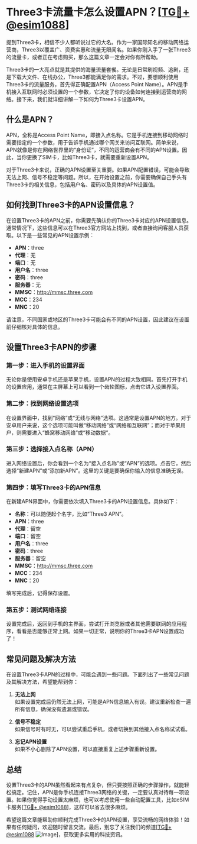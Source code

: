 # Three3卡流量卡怎么设置APN？[[TG💪+ @esim1088](https://t.me/s/esim1088)]

提到Three3卡，相信不少人都听说过它的大名。作为一家国际知名的移动网络运营商，Three3以覆盖广、资费实惠和流量无限闻名。如果你刚入手了一张Three3的流量卡，或者正在考虑购买，那么这篇文章一定会对你有所帮助。

Three3卡的一大亮点就是其提供的海量流量套餐。无论是日常刷视频、追剧，还是下载大文件、在线办公，Three3都能满足你的需求。不过，要想顺利使用Three3卡的流量服务，首先得正确配置APN（Access Point Name）。APN是手机接入互联网时必须设置的一个参数，它决定了你的设备如何连接到运营商的网络。接下来，我们就详细讲解一下如何为Three3卡设置APN。

## 什么是APN？

APN，全称是Access Point Name，即接入点名称。它是手机连接到移动网络时需要指定的一个参数，用于告诉手机通过哪个网关来访问互联网。简单来说，APN就像是你在网络世界里的“身份证”，不同的运营商会有不同的APN设置。因此，当你更换了SIM卡，比如Three3卡，就需要重新设置APN。

对于Three3卡来说，正确的APN设置至关重要。如果APN配置错误，可能会导致无法上网、信号不稳定等问题。所以，在开始设置之前，你需要确保自己手头有Three3卡的相关信息，包括用户名、密码以及具体的APN设置值。

## 如何找到Three3卡的APN设置信息？

在设置Three3卡的APN之前，你需要先确认你的Three3卡对应的APN设置信息。通常情况下，这些信息可以在Three3官方网站上找到，或者直接询问客服人员获取。以下是一些常见的APN设置示例：

- **APN**：three
- **代理**：无
- **端口**：无
- **用户名**：three
- **密码**：three
- **服务器**：无
- **MMSC**：http://mmsc.three.com
- **MCC**：234
- **MNC**：20

请注意，不同国家或地区的Three3卡可能会有不同的APN设置，因此建议在设置前仔细核对具体的信息。

## 设置Three3卡APN的步骤

### 第一步：进入手机的设置界面

无论你是使用安卓手机还是苹果手机，设置APN的过程大致相同。首先打开手机的设置应用，通常在主屏幕上可以看到一个齿轮图标，点击它进入设置界面。

### 第二步：找到网络设置选项

在设置界面中，找到“网络”或“无线与网络”选项。这通常是设置APN的地方。对于安卓用户来说，这个选项可能叫做“移动网络”或“网络和互联网”；而对于苹果用户，则需要进入“蜂窝移动网络”或“移动数据”。

### 第三步：选择接入点名称（APN）

进入网络设置后，你会看到一个名为“接入点名称”或“APN”的选项。点击它，然后选择“新建APN”或“添加新APN”。这里的关键是要确保你输入的信息准确无误。

### 第四步：填写Three3卡的APN信息

在新建APN界面中，你需要依次填入Three3卡的APN设置信息。具体如下：

- **名称**：可以随便起个名字，比如“Three3 APN”。
- **APN**：three
- **代理**：留空
- **端口**：留空
- **用户名**：three
- **密码**：three
- **服务器**：留空
- **MMSC**：http://mmsc.three.com
- **MCC**：234
- **MNC**：20

填写完成后，记得保存设置。

### 第五步：测试网络连接

设置完成后，返回到手机的主界面，尝试打开浏览器或者其他需要联网的应用程序，看看是否能够正常上网。如果一切正常，说明你的Three3卡APN设置成功了！

## 常见问题及解决方法

在设置Three3卡APN的过程中，可能会遇到一些问题。下面列出了一些常见问题及其解决方法，希望能帮到你：

1. **无法上网**  
   如果设置完成后仍然无法上网，可能是APN信息输入有误。建议重新检查一遍所有信息，确保没有遗漏或错误。

2. **信号不稳定**  
   如果信号时有时无，可以尝试重启手机，或者切换到其他接入点名称试试看。

3. **忘记APN设置**  
   如果不小心删除了APN设置，可以直接重复上述步骤重新设置。

## 总结

设置Three3卡的APN虽然看起来有点复杂，但只要按照正确的步骤操作，就能轻松搞定。记住，APN是你手机连接Three3网络的关键，一定要认真对待每一项设置。如果你觉得手动设置太麻烦，也可以考虑使用一些自动配置工具，比如eSIM卡服务[[TG💪+ @esim1088](https://t.me/s/esim1088)]，这样可以省去很多麻烦。

希望这篇文章能帮助你顺利完成Three3卡的APN设置，享受流畅的网络体验！如果有任何疑问，欢迎随时留言交流。最后，别忘了关注我们的频道[[TG💪+ @esim1088](https://t.me/s/esim1088) ![Image](https://i.postimg.cc/4NQfJmqS/Snipaste-2025-05-13-00-14-12.png)]，获取更多实用的科技资讯。